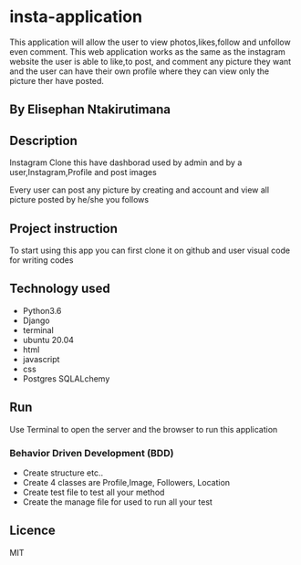 # insta-application

This application will allow the user to view photos,likes,follow and unfollow even comment.
This web application works as the same as the instagram website the user is able to like,to post, and comment any picture they want and the user can have their own profile where they can view only the picture ther have posted.

## By Elisephan Ntakirutimana 

## Description

Instagram Clone this have dashborad used by admin and by a user,Instagram,Profile and post images

Every user can post any picture by creating and account and view all picture posted by he/she you follows

## Project instruction

To start using this app you can first clone it on github
and user visual code for writing codes

## Technology used

* Python3.6
* Django
* terminal 
* ubuntu 20.04
* html
* javascript
* css
* Postgres SQLALchemy

## Run

Use Terminal to open the server and the browser to run this application

### Behavior Driven Development (BDD)

* Create structure  etc..
* Create 4 classes are Profile,Image, Followers, Location
* Create test file to test all your method 
* Create the manage file for used to run all your test

## Licence
MIT
